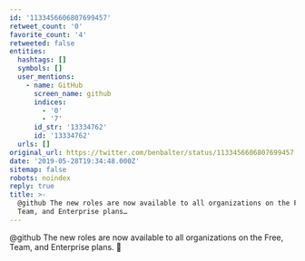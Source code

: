 ```yaml
---
id: '1133456606807699457'
retweet_count: '0'
favorite_count: '4'
retweeted: false
entities:
  hashtags: []
  symbols: []
  user_mentions:
    - name: GitHub
      screen_name: github
      indices:
        - '0'
        - '7'
      id_str: '13334762'
      id: '13334762'
  urls: []
original_url: https://twitter.com/benbalter/status/1133456606807699457
date: '2019-05-28T19:34:48.000Z'
sitemap: false
robots: noindex
reply: true
title: >-
  @github The new roles are now available to all organizations on the Free,
  Team, and Enterprise plans…
---
```


@github The new roles are now available to all organizations on the Free, Team, and Enterprise plans. 🎉